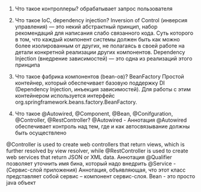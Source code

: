 1) Что такое контроллеры? обрабатывает запрос пользователя

2) Что такое IoС, dependency injection?
Inversion of Control (инверсия управления) — это некий абстрактный принцип, набор рекомендаций для написания слабо связанного кода. 
Суть которого в том, что каждый компонент системы должен быть как можно более изолированным от других, не полагаясь в своей работе на детали конкретной реализации других компонентов.
Dependency Injection (внедрение зависимостей) — это одна из реализаций этого принципа

3) Что такое фабрика компонентов (bean-ов)?
BeanFactory
Простой контейнер, который обеспечивает базовую поддержку DI (Dependency Injection, инъекция зависимостей).
Для работы с этим контейнером используется интерфейс org.springframework.beans.factory.BeanFactory.

4) Что такое @Autowired, @Component, @Bean, @Conifguration, @Controller, @RestController?
   @Autowired - Аннотация @Autowired обеспечивает контроль над тем, где и как автосвязывание должны быть осуществлено

@Controller is used to create web controllers that return views, which is further resolved by view resolver, while @RestController is used to create web services that return JSON or XML data.
Аннотация @Qualifier позволяет уточнить имя бина, который надо внедрить
@Service - (Сервис-слой приложения) Аннотация, объявляющая, что этот класс представляет собой сервис – компонент сервис-слоя.
Bean - это просто java объект
